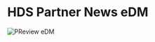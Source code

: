 # HDS Partner News eDM 

![PReview eDM](https://github.com/gbjack/HTML-Email-Q-D/blob/master/images/preview.png)

